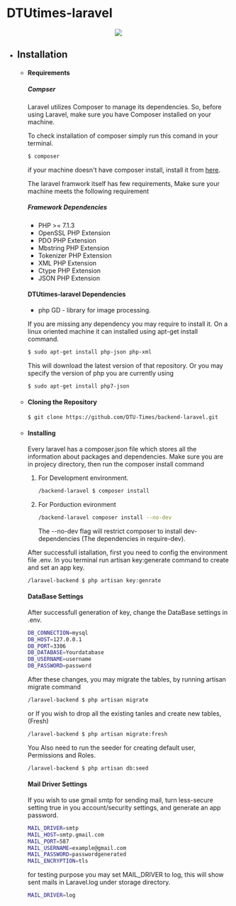 # DTUtimes-laravel

<p align="center">
    <img src="https://media.licdn.com/dms/image/C560BAQF7IFj7FSYDKg/company-logo_200_200/0?e=1548288000&v=beta&t=oYJ0nGOyvad_EsKAcQIoG6wmHpTKLZuhgzhs0nQt_6Q" />   
</p>


* ## Installation
    * #### Requirements
        ##### Compser
        Laravel utilizes Composer to manage its dependencies. So, before using Laravel, make sure you have Composer installed on your machine.
        
        To check installation of composer simply run this comand in your terminal.
        ```sh
        $ composer
        ```
        if your machine doesn't have composer install, install it from [here](https://getcomposer.org/download/).
        
        The laravel framwork itself has few requirements, Make sure your machine meets the following requirement
        ##### Framework Dependencies
        * PHP >= 7.1.3
        * OpenSSL PHP Extension
        * PDO PHP Extension
        * Mbstring PHP Extension
        * Tokenizer PHP Extension
        * XML PHP Extension
        * Ctype PHP Extension
        * JSON PHP Extension
        
        #### DTUtimes-laravel Dependencies
        * php GD - library for image processing.
        
        If you are missing any dependency you may require to install it. On a linux oriented machine it can installed using apt-get install command.
        ```sh
        $ sudo apt-get install php-json php-xml
        ```
        This will download the latest version of that repository. Or you may specify the version of php you are currently using
        ```sh
        $ sudo apt-get install php7-json
        ```
        
    * #### Cloning the Repository
        ```sh
        $ git clone https://github.com/DTU-Times/backend-laravel.git
        ```
        
    * #### Installing 
        Every laravel has a composer.json file which stores all the information about packages and dependencies. 
        Make sure you are in projecy directory, then run the composer install command
        1. For Development environment.
            ```sh
            /backend-laravel $ composer install
            ```
        2. For Porduction evironment
            ```sh 
            /backend-laravel composer install --no-dev
            ```
            The --no-dev flag will restrict composer to install dev-dependencies (The dependencies in require-dev).
        
        After successfull istallation, first you need to config the environment file .env.
        In you terminal run artisan key:generate command to create and set an app key.
        ```sh 
        /laravel-backend $ php artisan key:genrate 
        ```
        #### DataBase Settings
        After successfull generation of key, change the DataBase settings in .env.
        ```sh
        DB_CONNECTION=mysql
        DB_HOST=127.0.0.1
        DB_PORT=3306
        DB_DATABASE=Yourdatabase
        DB_USERNAME=username
        DB_PASSWORD=password        
        ```
        
        After these changes, you may migrate the tables, by running artisan migrate command
        ```sh 
        /laravel-backend $ php artisan migrate
        ```
        or
        If you wish to drop all the existing tanles and create new tables, (Fresh)
        ```sh 
        /laravel-backend $ php artisan migrate:fresh
        ```
        
        You Also need to run the seeder for creating default user, Permissions and Roles.
        ```sh 
        /laravel-backend $ php artisan db:seed
        ```
        
        #### Mail Driver Settings
        If you wish to use gmail smtp for sending mail, turn less-secure setting true in you account/security settings, and generate an app password.
        ```sh   
        MAIL_DRIVER=smtp
        MAIL_HOST=smtp.gmail.com
        MAIL_PORT=587
        MAIL_USERNAME=example@gmail.com
        MAIL_PASSWORD=passwordgenerated
        MAIL_ENCRYPTION=tls
        ```
        
        for testing purpose you may set MAIL_DRIVER to log, this will show sent mails in Laravel.log under storage directory.
        ```sh   
        MAIL_DRIVER=log
        ```
        
        
        
      
